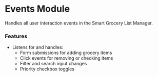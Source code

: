 # Events Module

Handles all user interaction events in the Smart Grocery List Manager.


### Features
- Listens for and handles:
  - Form submissions for adding grocery items
  - Click events for removing or checking items
  - Filter and search input changes
  - Priority checkbox toggles




